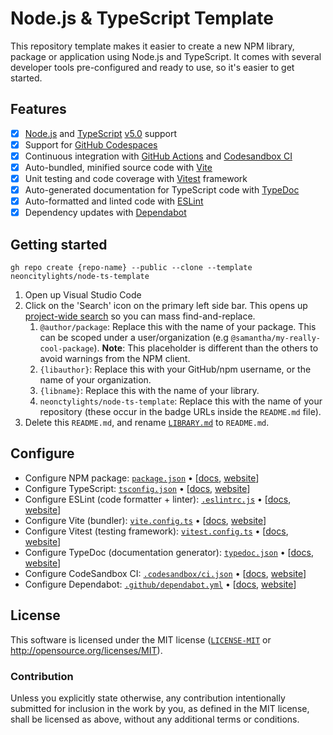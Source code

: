# Node.js & TypeScript Template
This repository template makes it easier to create a new NPM library, package or application using Node.js and TypeScript. It comes with several developer tools pre-configured and ready to use, so it's easier to get started.

## Features
  - [x] [Node.js](https://nodejs.org/) and [TypeScript](https://www.typescriptlang.org/) [v5.0](https://www.typescriptlang.org/docs/handbook/release-notes/overview.html) support
  - [x] Support for [GitHub Codespaces](https://github.com/features/codespaces)
  - [x] Continuous integration with [GitHub Actions](https://github.com/features/actions) and [Codesandbox CI](https://codesandbox.io/ci)
  - [x] Auto-bundled, minified source code with [Vite](https://vitejs.dev/)
  - [x] Unit testing and code coverage with [Vitest](https://vitest.dev/) framework
  - [x] Auto-generated documentation for TypeScript code with [TypeDoc](https://typedoc.org/)
  - [x] Auto-formatted and linted code with [ESLint](https://eslint.org/)
  - [x] Dependency updates with [Dependabot](https://github.com/dependabot)

## Getting started
```shell
gh repo create {repo-name} --public --clone --template neoncitylights/node-ts-template
```

 1. Open up Visual Studio Code
 2. Click on the 'Search' icon on the primary left side bar. This opens up [project-wide search](https://code.visualstudio.com/docs/editor/codebasics#_search-across-files) so you can mass find-and-replace.
    1. `@author/package`: Replace this with the name of your package. This can be scoped under a user/organization (e.g `@samantha/my-really-cool-package`). **Note**: This placeholder is different than the others to avoid warnings from the NPM client.
    2. `{libauthor}`: Replace this with your GitHub/npm username, or the name of your organization.
    3. `{libname}`: Replace this with the name of your library.
    4. `neonctylights/node-ts-template`: Replace this with the name of your repository (these occur in the badge URLs inside the `README.md` file).
 3. Delete this `README.md`, and rename [`LIBRARY.md`](./LIBRARY.md) to `README.md`.

## Configure
 - Configure NPM package: [`package.json`](./package.json) • [[docs](https://docs.npmjs.com/cli/v9/configuring-npm/package-json), [website](https://docs.npmjs.com/)]
 - Configure TypeScript: [`tsconfig.json`](./tsconfig.json) • [[docs](https://www.typescriptlang.org/tsconfig), [website](https://www.typescriptlang.org/)]
 - Configure ESLint (code formatter + linter): [`.eslintrc.js`](./eslintrc.js) • [[docs](https://eslint.org/docs/latest/user-guide/configuring/), [website](https://eslint.org/)]
 - Configure Vite (bundler): [`vite.config.ts`](./vite.config.ts) • [[docs](https://vitejs.dev/config/), [website](https://vitejs.dev/)]
 - Configure Vitest (testing framework): [`vitest.config.ts`](./vitest.config.ts) • [[docs](https://vitest.dev/config/), [website](https://vitest.dev/)]
 - Configure TypeDoc (documentation generator): [`typedoc.json`](./typedoc.json) • [[docs](https://typedoc.org/options/configuration/), [website](https://typedoc.org/)]
 - Configure CodeSandbox CI: [`.codesandbox/ci.json`](./.codesandbox/ci.json) • [[docs](https://codesandbox.io/docs/learn/sandboxes/ci#configuration), [website](https://codesandbox.io/)]
 - Configure Dependabot: [`.github/dependabot.yml`](./.github/dependabot.yml) • [[docs](https://docs.github.com/en/code-security/dependabot/dependabot-version-updates/configuration-options-for-the-dependabot.yml-file), [website](https://github.com/dependabot)]

## License
This software is licensed under the MIT license ([`LICENSE-MIT`](./LICENSE) or http://opensource.org/licenses/MIT).

### Contribution
Unless you explicitly state otherwise, any contribution intentionally submitted for inclusion in the work by you, as defined in the MIT license, shall be licensed as above, without any additional terms or conditions.

